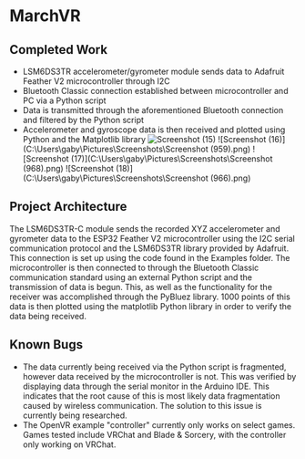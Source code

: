 # MarchVR
## Completed Work
- LSM6DS3TR accelerometer/gyrometer module sends data to Adafruit Feather V2 microcontroller through I2C
- Bluetooth Classic connection established between microcontroller and PC via a Python script
- Data is transmitted through the aforementioned Bluetooth connection and filtered by the Python script
- Accelerometer and gyroscope data is then received and plotted using Python and the Matplotlib library
![Screenshot (15)](https://drive.google.com/file/d/1lSedoWvXm5gDlqvUEgasip9owWV37ceZ/view?usp=sharing)
![Screenshot (16)](C:\Users\gaby\Pictures\Screenshots\Screenshot (959).png)
![Screenshot (17)](C:\Users\gaby\Pictures\Screenshots\Screenshot (968).png)
![Screenshot (18)](C:\Users\gaby\Pictures\Screenshots\Screenshot (966).png)

## Project Architecture
The LSM6DS3TR-C module sends the recorded XYZ accelerometer and gyrometer data to the ESP32 Feather V2 microcontroller using the I2C serial communication protocol and the LSM6DS3TR library provided by Adafruit. This connection is set up using the code found in the Examples folder. The microcontroller is then connected to through the Bluetooth Classic communication standard using an external Python script and the transmission of data is begun. This, as well as the functionality for the receiver was accomplished through the PyBluez library. 1000 points of this data is then plotted using the matplotlib Python library in order to verify the data being received.

## Known Bugs
- The data currently being received via the Python script is fragmented, however data received by the microcontroller is not. This was verified by displaying data through the serial monitor in the Arduino IDE. This indicates that the root cause of this is most likely data fragmentation caused by wireless communication. The solution to this issue is currently being researched.
- The OpenVR example "controller" currently only works on select games. Games tested include VRChat and Blade & Sorcery, with the controller only working on VRChat.
